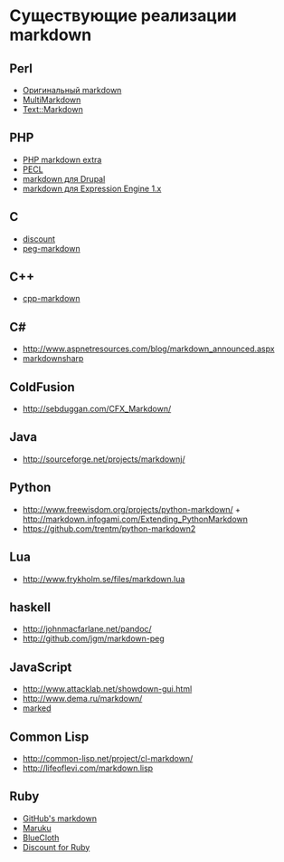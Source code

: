 Существующие реализации markdown
================================

Perl
----

- [Оригинальный markdown](http://daringfireball.net/projects/markdown/)
- [MultiMarkdown](http://fletcher.freeshell.org/wiki/MultiMarkdown)
- [Text::Markdown](http://search.cpan.org/~bobtfish/Text-Markdown-1.000031/lib/Text/Markdown.pm)

PHP
---
- [PHP markdown extra](http://michelf.com/projects/php-markdown/extra/)
- [PECL](http://pecl.php.net/package/markdown)
- [markdown для Drupal](http://drupal.org/project/markdown)
- [markdown для Expression Engine 1.x](http://expressionengine.com/downloads/details/markdown/)

C
---
- [discount](http://www.pell.portland.or.us/~orc/Code/discount)
- [peg-markdown](https://github.com/jgm/peg-markdown)

C++
---
- [cpp-markdown](http://cpp-markdown.sourceforge.net/)


C#
--
- http://www.aspnetresources.com/blog/markdown_announced.aspx
- [markdownsharp](http://code.google.com/p/markdownsharp/)

ColdFusion
----------

- http://sebduggan.com/CFX_Markdown/

Java
----
- http://sourceforge.net/projects/markdownj/

Python
------
- http://www.freewisdom.org/projects/python-markdown/ + http://markdown.infogami.com/Extending_PythonMarkdown
- https://github.com/trentm/python-markdown2

Lua
---
- http://www.frykholm.se/files/markdown.lua

haskell
-------
- http://johnmacfarlane.net/pandoc/
- http://github.com/jgm/markdown-peg

JavaScript
----------
- http://www.attacklab.net/showdown-gui.html
- http://www.dema.ru/markdown/
- [marked](https://github.com/chjj/marked/)

Common Lisp
-----------
- http://common-lisp.net/project/cl-markdown/
- http://lifeoflevi.com/markdown.lisp


Ruby
----
- [GitHub's markdown](https://github.com/tanoku/redcarpet)
- [Maruku](http://maruku.rubyforge.org/)
- [BlueCloth](http://deveiate.org/projects/BlueCloth)
- [Discount for Ruby](https://github.com/rtomayko/rdiscount#readme)